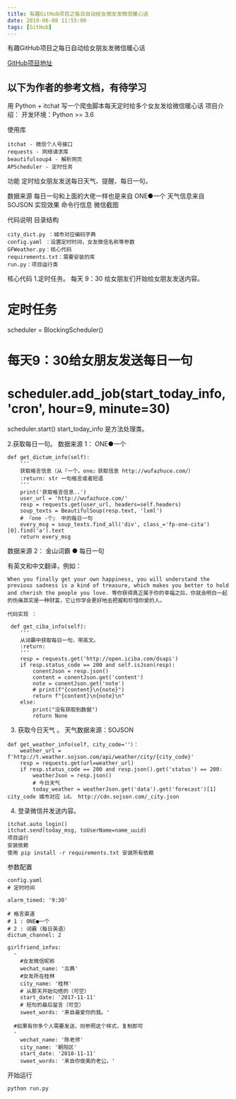 ```yaml
---
title: 有趣GitHub项目之每日自动给女朋友发微信暖心话
date: 2019-06-08 11:55:00
tags: [GitHub]
---
```



有趣GitHub项目之每日自动给女朋友发微信暖心话

<!--more-->


[GitHub项目地址](https://github.com/sfyc23/EverydayWechat)

## 以下为作者的参考文档，有待学习
用 Python + itchat 写一个爬虫脚本每天定时给多个女友发给微信暖心话
项目介绍：
开发环境：Python >= 3.6

使用库
```
itchat - 微信个人号接口
requests - 网络请求库
beautifulsoup4 - 解析网页
APScheduler - 定时任务
```
功能
定时给女朋友发送每日天气、提醒、每日一句。

数据来源
每日一句和上面的大佬一样也是来自 ONE●一个
天气信息来自 SOJSON
实现效果
命令行信息
微信截图

代码说明
目录结构

```
city_dict.py ：城市对应编码字典
config.yaml ：设置定时时间，女友微信名称等参数
GFWeather.py：核心代码
requirements.txt：需要安装的库
run.py：项目运行类
```
核心代码
1.定时任务。
每天 9：30 给女朋友们开始给女朋友发送内容。

# 定时任务
scheduler = BlockingScheduler()
# 每天9：30给女朋友发送每日一句
# scheduler.add_job(start_today_info, 'cron', hour=9, minute=30)
scheduler.start()
start_today_info 是方法处理类。

2.获取每日一句。
数据来源 1： ONE●一个
```
def get_dictum_info(self):
    '''
    获取格言信息（从『一个。one』获取信息 http://wufazhuce.com/）
    :return: str 一句格言或者短语
    '''
    print('获取格言信息..')
    user_url = 'http://wufazhuce.com/'
    resp = requests.get(user_url, headers=self.headers)
    soup_texts = BeautifulSoup(resp.text, 'lxml')
    # 『one -个』 中的每日一句
    every_msg = soup_texts.find_all('div', class_='fp-one-cita')[0].find('a').text
    return every_msg
```

数据来源 2： 金山词霸 ● 每日一句

有英文和中文翻译，例如：
```
When you finally get your own happiness, you will understand the previous sadness is a kind of treasure, which makes you better to hold and cherish the people you love. 等你获得真正属于你的幸福之后，你就会明白一起的伤痛其实是一种财富，它让你学会更好地去把握和珍惜你爱的人。
```
```
代码实现 ：

 def get_ciba_info(self):
    '''
    从词霸中获取每日一句，带英文。
    :return:
    '''
    resp = requests.get('http://open.iciba.com/dsapi')
    if resp.status_code == 200 and self.isJson(resp):
        conentJson = resp.json()
        content = conentJson.get('content')
        note = conentJson.get('note')
        # print(f"{content}\n{note}")
        return f"{content}\n{note}\n"
    else:
        print("没有获取到数据")
        return None
```
3. 获取今日天气 。
天气数据来源：SOJSON
```
def get_weather_info(self, city_code=''）：
    weather_url = f'http://t.weather.sojson.com/api/weather/city/{city_code}'
    resp = requests.get(url=weather_url)
    if resp.status_code == 200 and resp.json().get('status') == 200:
        weatherJson = resp.json()
        # 今日天气
        today_weather = weatherJson.get('data').get('forecast')[1]
city_code 城市对应 id。 http://cdn.sojson.com/_city.json
```
4. 登录微信并发送内容。
```
itchat.auto_login()
itchat.send(today_msg, toUserName=name_uuid)
项目运行
安装依赖
使用 pip install -r requirements.txt 安装所有依赖
```
参数配置
```
config.yaml
# 定时时间

alarm_timed: '9:30'

# 格言渠道
# 1 : ONE●一个
# 2 : 词霸（每日英语）
dictum_channel: 2

girlfriend_infos:
  -
    #女友微信昵称
    wechat_name: '古典'
    #女友所在桂林
    city_name: '桂林'
    # 从那天开始勾搭的（可空）
    start_date: '2017-11-11'
    # 短句的最后留言（可空）
    sweet_words: '来自最爱你的我。'

  #如果有你多个人需要发送，则参照这个样式，复制即可
  -
    wechat_name: '陈老师'
    city_name: '朝阳区'
    start_date: '2018-11-11'
    sweet_words: '来自你俊美的老公。'
```
开始运行
```
python run.py
```